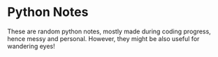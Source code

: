 # Python Notes  
                                   
      
These are random python notes, mostly made during coding progress, hence messy and personal. However, they might be also useful for wandering eyes! 


